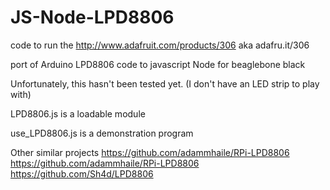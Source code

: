 JS-Node-LPD8806
===============


code to run the http://www.adafruit.com/products/306 aka adafru.it/306

port of Arduino LPD8806 code to javascript Node for beaglebone black

Unfortunately, this hasn't been tested yet.  (I don't have an LED strip to play with)

LPD8806.js is a loadable module

use_LPD8806.js is a demonstration program


Other similar projects
https://github.com/adammhaile/RPi-LPD8806
https://github.com/adammhaile/RPi-LPD8806
https://github.com/Sh4d/LPD8806

